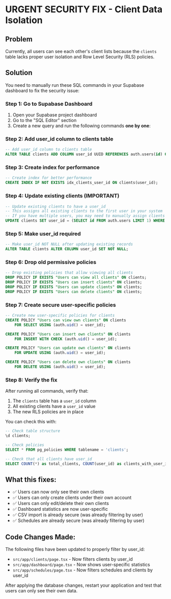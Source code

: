 # URGENT SECURITY FIX - Client Data Isolation

## Problem
Currently, all users can see each other's client lists because the `clients` table lacks proper user isolation and Row Level Security (RLS) policies.

## Solution
You need to manually run these SQL commands in your Supabase dashboard to fix the security issue:

### Step 1: Go to Supabase Dashboard
1. Open your Supabase project dashboard
2. Go to the "SQL Editor" section
3. Create a new query and run the following commands **one by one**:

### Step 2: Add user_id column to clients table
```sql
-- Add user_id column to clients table
ALTER TABLE clients ADD COLUMN user_id UUID REFERENCES auth.users(id) ON DELETE CASCADE;
```

### Step 3: Create index for performance
```sql
-- Create index for better performance
CREATE INDEX IF NOT EXISTS idx_clients_user_id ON clients(user_id);
```

### Step 4: Update existing clients (IMPORTANT)
```sql
-- Update existing clients to have a user_id
-- This assigns all existing clients to the first user in your system
-- If you have multiple users, you may need to manually assign clients to the correct users
UPDATE clients SET user_id = (SELECT id FROM auth.users LIMIT 1) WHERE user_id IS NULL;
```

### Step 5: Make user_id required
```sql
-- Make user_id NOT NULL after updating existing records
ALTER TABLE clients ALTER COLUMN user_id SET NOT NULL;
```

### Step 6: Drop old permissive policies
```sql
-- Drop existing policies that allow viewing all clients
DROP POLICY IF EXISTS "Users can view all clients" ON clients;
DROP POLICY IF EXISTS "Users can insert clients" ON clients;
DROP POLICY IF EXISTS "Users can update clients" ON clients;
DROP POLICY IF EXISTS "Users can delete clients" ON clients;
```

### Step 7: Create secure user-specific policies
```sql
-- Create new user-specific policies for clients
CREATE POLICY "Users can view own clients" ON clients
    FOR SELECT USING (auth.uid() = user_id);

CREATE POLICY "Users can insert own clients" ON clients
    FOR INSERT WITH CHECK (auth.uid() = user_id);

CREATE POLICY "Users can update own clients" ON clients
    FOR UPDATE USING (auth.uid() = user_id);

CREATE POLICY "Users can delete own clients" ON clients
    FOR DELETE USING (auth.uid() = user_id);
```

### Step 8: Verify the fix
After running all commands, verify that:
1. The `clients` table has a `user_id` column
2. All existing clients have a `user_id` value
3. The new RLS policies are in place

You can check this with:
```sql
-- Check table structure
\d clients;

-- Check policies
SELECT * FROM pg_policies WHERE tablename = 'clients';

-- Check that all clients have user_id
SELECT COUNT(*) as total_clients, COUNT(user_id) as clients_with_user_id FROM clients;
```

## What this fixes:
- ✅ Users can now only see their own clients
- ✅ Users can only create clients under their own account
- ✅ Users can only edit/delete their own clients
- ✅ Dashboard statistics are now user-specific
- ✅ CSV import is already secure (was already filtering by user)
- ✅ Schedules are already secure (was already filtering by user)

## Code Changes Made:
The following files have been updated to properly filter by user_id:
- `src/app/clients/page.tsx` - Now filters clients by user_id
- `src/app/dashboard/page.tsx` - Now shows user-specific statistics
- `src/app/schedules/page.tsx` - Now filters schedules and clients by user_id

After applying the database changes, restart your application and test that users can only see their own data. 
